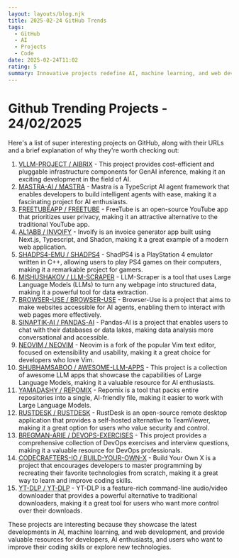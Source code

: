```yaml
---
layout: layouts/blog.njk
title: 2025-02-24 GitHub Trends
tags:
  - GitHub
  - AI
  - Projects
  - Code
date: 2025-02-24T11:02
rating: 5
summary: Innovative projects redefine AI, machine learning, and web development, leading the charge with cost-efficient infrastructure, intelligent agents, and open-source alternatives, also prioritizing user privacy, generating invoices, emulating games, extracting data, and making data analysis conversational, with projects like VLLM-PROJECT, MASTRA-AI, FREETUBEAPP, and many more, pushing boundaries and offering valuable insights and resources for developers and users alike, with a focus on self-hosting, remote desktops, devops, and learning to code from scratch, all available on Github.
---
```

Github Trending Projects - 24/02/2025
=====================================

Here's a list of super interesting projects on GitHub, along with their URLs and a brief explanation of why they're worth checking out:

1. [VLLM-PROJECT / AIBRIX](https://github.com/vllm-project/aibrix "Cost-efficient and pluggable Infrastructure components for GenAI inference") - This project provides cost-efficient and pluggable infrastructure components for GenAI inference, making it an exciting development in the field of AI.
2. [MASTRA-AI / MASTRA](https://github.com/mastra-ai/mastra "The TypeScript AI agent framework") - Mastra is a TypeScript AI agent framework that enables developers to build intelligent agents with ease, making it a fascinating project for AI enthusiasts.
3. [FREETUBEAPP / FREETUBE](https://github.com/FreeTubeApp/FreeTube "An Open Source YouTube app for privacy") - FreeTube is an open-source YouTube app that prioritizes user privacy, making it an attractive alternative to the traditional YouTube app.
4. [AL1ABB / INVOIFY](https://github.com/al1abb/invoify "An invoice generator app built using Next.js, Typescript, and Shadcn") - Invoify is an invoice generator app built using Next.js, Typescript, and Shadcn, making it a great example of a modern web application.
5. [SHADPS4-EMU / SHADPS4](https://github.com/shadps4-emu/shadPS4 "PlayStation 4 emulator for Windows, Linux and macOS written in C++") - ShadPS4 is a PlayStation 4 emulator written in C++, allowing users to play PS4 games on their computers, making it a remarkable project for gamers.
6. [MISHUSHAKOV / LLM-SCRAPER](https://github.com/mishushakov/llm-scraper "Turn any webpage into structured data using LLMs") - LLM-Scraper is a tool that uses Large Language Models (LLMs) to turn any webpage into structured data, making it a powerful tool for data extraction.
7. [BROWSER-USE / BROWSER-USE](https://github.com/browser-use/browser-use "Make websites accessible for AI agents") - Browser-Use is a project that aims to make websites accessible for AI agents, enabling them to interact with web pages more effectively.
8. [SINAPTIK-AI / PANDAS-AI](https://github.com/sinaptik-ai/pandas-ai "Chat with your database or your datalake (SQL, CSV, parquet). PandasAI makes data analysis conversational using LLMs and RAG") - Pandas-AI is a project that enables users to chat with their databases or data lakes, making data analysis more conversational and accessible.
9. [NEOVIM / NEOVIM](https://github.com/neovim/neovim "Vim-fork focused on extensibility and usability") - Neovim is a fork of the popular Vim text editor, focused on extensibility and usability, making it a great choice for developers who love Vim.
10. [SHUBHAMSABOO / AWESOME-LLM-APPS](https://github.com/Shubhamsaboo/awesome-llm-apps "Collection of awesome LLM apps with AI Agents and RAG using OpenAI, Anthropic, Gemini and opensource models") - This project is a collection of awesome LLM apps that showcase the capabilities of Large Language Models, making it a valuable resource for AI enthusiasts.
11. [YAMADASHY / REPOMIX](https://github.com/yamadashy/repomix "Repomix (formerly Repopack) is a powerful tool that packs your entire repository into a single, AI-friendly file") - Repomix is a tool that packs entire repositories into a single, AI-friendly file, making it easier to work with Large Language Models.
12. [RUSTDESK / RUSTDESK](https://github.com/rustdesk/rustdesk "An open-source remote desktop application designed for self-hosting, as an alternative to TeamViewer") - RustDesk is an open-source remote desktop application that provides a self-hosted alternative to TeamViewer, making it a great option for users who value security and control.
13. [BREGMAN-ARIE / DEVOPS-EXERCISES](https://github.com/bregman-arie/devops-exercises "Linux, Jenkins, AWS, SRE, Prometheus, Docker, Python, Ansible, Git, Kubernetes, Terraform, OpenStack, SQL, NoSQL, Azure, GCP, DNS, Elastic, Network, Virtualization. DevOps Interview Questions") - This project provides a comprehensive collection of DevOps exercises and interview questions, making it a valuable resource for DevOps professionals.
14. [CODECRAFTERS-IO / BUILD-YOUR-OWN-X](https://github.com/codecrafters-io/build-your-own-x "Master programming by recreating your favorite technologies from scratch") - Build Your Own X is a project that encourages developers to master programming by recreating their favorite technologies from scratch, making it a great way to learn and improve coding skills.
15. [YT-DLP / YT-DLP](https://github.com/yt-dlp/yt-dlp "A feature-rich command-line audio/video downloader") - YT-DLP is a feature-rich command-line audio/video downloader that provides a powerful alternative to traditional downloaders, making it a great tool for users who want more control over their downloads.

These projects are interesting because they showcase the latest developments in AI, machine learning, and web development, and provide valuable resources for developers, AI enthusiasts, and users who want to improve their coding skills or explore new technologies.



